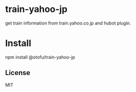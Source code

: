 # train-yahoo-jp
get train information from train.yahoo.co.jp and hubot plugin.

# Install
npm install @otofu/train-yahoo-jp

## License
MIT
